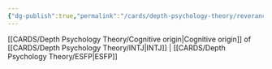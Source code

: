 ```yaml
---
{"dg-publish":true,"permalink":"/cards/depth-psychology-theory/reverance/","created":"2022-12-31T17:40:04.066+01:00","updated":"2023-04-23T16:00:59.937+02:00"}
---
```



[[CARDS/Depth Psychology Theory/Cognitive origin\|Cognitive origin]] of [[CARDS/Depth Psychology Theory/INTJ\|INTJ]] | [[CARDS/Depth Psychology Theory/ESFP\|ESFP]]

